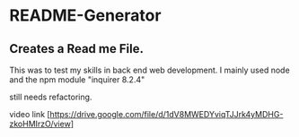 # README-Generator
## Creates a Read me File.

This was to test my skills in back end web development. 
I mainly used node and the npm module "inquirer 8.2.4"

still needs refactoring. 

video link 
[https://drive.google.com/file/d/1dV8MWEDYviqTJJrk4yMDHG-zkoHMIrzO/view]